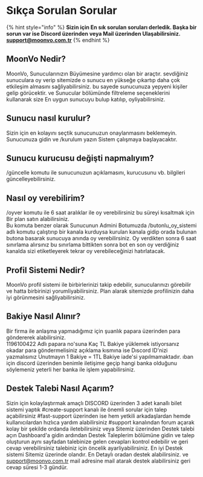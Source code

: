 # Sıkça Sorulan Sorular

{% hint style="info" %}
**Sizin için En sık sorulan soruları derledik. Başka bir sorun var ise Discord üzerinden veya Mail üzerinden Ulaşabilirsiniz. support@moonvo.com.tr**
{% endhint %}

## MoonVo Nedir?

MoonVo, Sunucularınızın Büyümesine yardımcı olan bir araçtır. sevdiğiniz sunuculara oy verip sitemizde o sunucu en yükseğe çıkartıp daha çok etkileşim almasını sağliyabilirsiniz. bu sayede sunucunuza yepyeni kişiler gelip görücektir. ve Sunucular bölümünde filtreleme seçeneklerini kullanarak size En uygun sunucuyu bulup katılıp, oyliyabilirsiniz.

## Sunucu nasıl kurulur?

Sizin için en kolayını seçtik sunucunuzun onaylanmasını beklemeyin. Sunucunuza gidin ve /kurulum yazın Sistem çalışmaya başlayacaktır.

## Sunucu kurucusu değişti napmalıyım?

/güncelle komutu ile sunucunuzun açıklamasını, kurucusunu vb. bilgileri güncelleyebilirsiniz.

## Nasıl oy verebilirim?

/oyver komutu ile 6 saat aralıklar ile oy verebilirsiniz bu süreyi kısaltmak için Bir plan satın alabilirsiniz. \
Bu komuta benzer olarak Sunucunun Admini Botumuzda /butonlu\_oy\_sistemi adlı komutu çalıştırıp bir kanala kurduysa kurulan kanala gidip orada bulunan butona basarak sunucuya anında oy verebilirsiniz. Oy verdikten sonra 6 saat sınırlama alırsınız bu sınırlama bittikten sonra bot en son oy verdiğiniz kanalda sizi etiketleyerek tekrar oy verebileceğinizi hatırlatacak.

## Profil Sistemi Nedir?

MoonVo profil sistemi ile birbirlerinizi takip edebilir, sunucularınızı görebilir ve hatta birbirinizi yorumliyabilirsiniz. Plan alarak sitemizde profilinizin daha iyi görünmesini sağliyabilirsiniz.

## Bakiye Nasıl Alınır?

Bir firma ile anlaşma yapmadığımız için şuanlık papara üzerinden para göndererek alabilirsiniz.\
1196100422 Adlı papara no'suna Kaç TL Bakiye yüklemek istiyorsanız okadar para göndermelisiniz açıklama kısmına ise Dıscord ID'nizi yazmalısınız Unutmayın 1 Bakiye = 1TL Bakiye iade'si yapılmamaktadır. ıban için discord üzerinden benimle iletişime geçip hangi banka olduğunu söylemeniz yeterli her banka ile işlem yapabilirsiniz.

## Destek Talebi Nasıl  Açarım?

Sizin için kolaylaştırmak amaçlı DISCORD üzerinden 3 adet kanallı bilet sistemi yaptık #create-support kanalı ile önemli sorular için talep açabilirsiniz #fast-support üzerinden ise hem yetkili arkadaşlardan hemde kullanıcılardan hızlıca yardım alabilirsiniz #support kanalından forum açarak kolay bir şekilde ordanda iletebilirsiniz veya Sitemiz üzerinden Destek talebi açın Dashboard'a gidin ardından Destek Taleplerim bölümüne gidin ve talep oluşturun aynı sayfadan talebinize gelen cevapları kontrol edebilir ve geri cevap verebilirsiniz talebiniz için öncelik ayarliyabilirsiniz. En iyi Destek sistemi Sitemiz üzerinde olandır. En Detaylı oradan destek alabilirsiniz. ve support@moonvo.com.tr mail adresine mail atarak destek alabilirsiniz geri cevap süresi 1-3 gündür.









##

##
